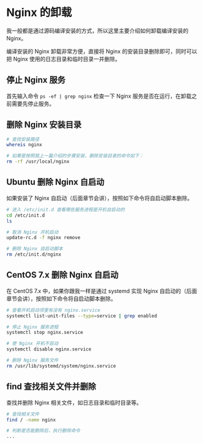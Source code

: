 # Nginx 的卸载

我一般都是通过源码编译安装的方式，所以这里主要介绍如何卸载编译安装的 Nginx。

编译安装的 Nginx 卸载非常方便，直接将 Nginx 的安装目录删除即可，同时可以把 Nginx 使用的日志目录和临时目录一并删除。

## 停止 Nginx 服务

首先输入命令 `ps -ef | grep nginx` 检查一下 Nginx 服务是否在运行，在卸载之前需要先停止服务。

## 删除 Nginx 安装目录

```bash
# 查找安装路径
whereis nginx

# 如果是按照我上一篇介绍的步骤安装，删除安装目录的命令如下：
rm -rf /usr/local/nginx
```

## Ubuntu 删除 Nginx 自启动

如果安装了 Nginx 自启动（后面章节会讲），按照如下命令将自启动脚本删除。

```bash
# 进入 /etc/init.d 查看哪些服务进程是开机自启动的
cd /etc/init.d
ls

# 取消 Nginx 开机启动
update-rc.d -f nginx remove

# 删除 Nginx 自启动脚本
rm /etc/init.d/nginx
```

## CentOS 7.x 删除 Nginx 自启动

在 CentOS 7.x 中，如果你跟我一样是通过 systemd 实现 Nginx 自启动的（后面章节会讲），按照如下命令将自启动脚本删除。

```bash
# 查看开机启动项里有没有 nginx.service
systemctl list-unit-files --type=service | grep enabled

# 停止 Nginx 服务进程
systemctl stop nginx.service

# 使 Nginx 开机不启动
systemctl disable nginx.service

# 删除 Nginx 服务文件
rm /usr/lib/systemd/system/nginx.service
```

## find 查找相关文件并删除

查找并删除 Nginx 相关文件，如日志目录和临时目录等。

```bash
# 查找相关文件
find / -name nginx

# 判断是否能删除后，执行删除命令
...
```


